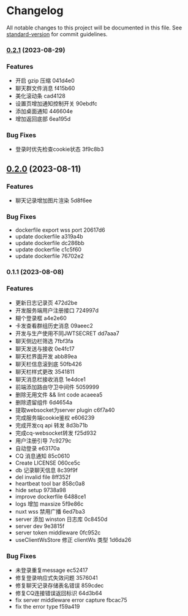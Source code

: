 # Changelog

All notable changes to this project will be documented in this file. See [standard-version](https://github.com/conventional-changelog/standard-version) for commit guidelines.

### [0.2.1](///compare/v0.2.0...v0.2.1) (2023-08-29)


### Features

* 开启 gzip 压缩 041d4e0
* 聊天群文件消息 f415b60
* 美化滚动条 cad4128
* 设置页增加通知控制开关 90ebdfc
* 添加桌面通知 446604e
* 增加返回底部 6ea195d


### Bug Fixes

* 登录时优先检查cookie状态 3f9c8b3

## [0.2.0](///compare/v0.1.1...v0.2.0) (2023-08-11)


### Features

* 聊天记录增加图片渲染 5d8f6ee


### Bug Fixes

*  dockerfile export wss port 20617d6
* update dockerfile a319a4b
* update dockerfile dc286bb
* update dockerfile c1c5f60
* update dockerfile 76702e2

### 0.1.1 (2023-08-08)


### Features

*  更新日志记录页 472d2be
*  开发服务端用户注册接口 724997d
* 糊个登录框 a4e2e60
* 卡发查看群组历史消息 09aeec2
* 开发与生产使用不同JWTSECRET dd7aaa7
* 聊天侧边栏筛选 7fbf3fa
* 聊天发送与接收 0e4fc17
* 聊天栏界面开发 abb89ea
* 聊天栏信息滚到底 50fb426
* 聊天栏样式更改 3541811
* 聊天消息栏接收消息 1e4dce1
* 前端添加路由守卫中间件 5059999
* 删除无用文件 && lint code acaeea5
* 删除遗留组件 6d4654a
* 提取websocket为server plugin c6f7a40
* 完成服务端cookie鉴权 e606239
* 完成开发cq api 转发 8d3b71b
* 完成cq-websocket转发 f25d932
* 用户注册引导 7c9279c
* 自动登录 e63170a
* CQ 消息通知 85c0610
* Create LICENSE 060ce5c
* db 记录聊天信息 8c39f9f
* del invalid file 8ff352f
* heartbeat tool bar 858c0a8
* hide setup 9738a98
* improve dockerfile 6488ce1
* logs 增加 maxsize 5f9e86c
* nuxt wss 禁用广播 6ed7ba3
* server 添加 winston 日志库 0c8450d
* server dev 9e3815f
* server token middleware 0fc952c
* useClientWsStore 修正 clientWs 类型 1d6da26


### Bug Fixes

* 未登录重复message ec52417
* 修复登录响应式失效问题 3576041
* 修复聊天记录存储表名错误 859cdec
* 修复CQ连接错误返回标识 64d3b64
* fix server middleware error capture fbcac75
* fix the error type f59a419
